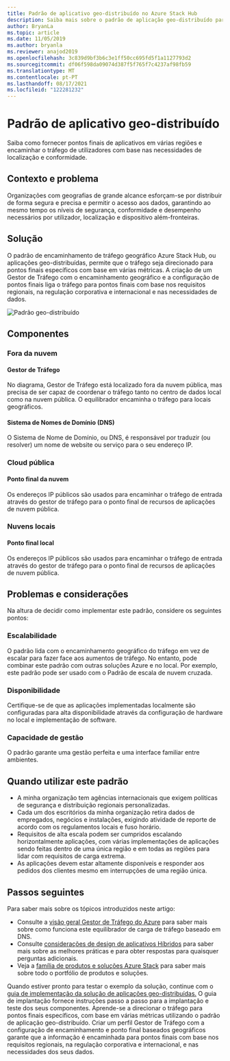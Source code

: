 ```yaml
---
title: Padrão de aplicativo geo-distribuído no Azure Stack Hub
description: Saiba mais sobre o padrão de aplicação geo-distribuído para a borda inteligente usando Azure e Azure Stack Hub.
author: BryanLa
ms.topic: article
ms.date: 11/05/2019
ms.author: bryanla
ms.reviewer: anajod2019
ms.openlocfilehash: 3c839d9bf3b6c3e1ff50cc695fd5f1a1127793d2
ms.sourcegitcommit: df06f598da09074d387f5f765f7c4237af98fb59
ms.translationtype: MT
ms.contentlocale: pt-PT
ms.lasthandoff: 08/17/2021
ms.locfileid: "122281232"
---
```

# <a name="geo-distributed-app-pattern"></a>Padrão de aplicativo geo-distribuído

Saiba como fornecer pontos finais de aplicativos em várias regiões e encaminhar o tráfego de utilizadores com base nas necessidades de localização e conformidade.

## <a name="context-and-problem"></a>Contexto e problema

Organizações com geografias de grande alcance esforçam-se por distribuir de forma segura e precisa e permitir o acesso aos dados, garantindo ao mesmo tempo os níveis de segurança, conformidade e desempenho necessários por utilizador, localização e dispositivo além-fronteiras.

## <a name="solution"></a>Solução

O padrão de encaminhamento de tráfego geográfico Azure Stack Hub, ou aplicações geo-distribuídas, permite que o tráfego seja direcionado para pontos finais específicos com base em várias métricas. A criação de um Gestor de Tráfego com o encaminhamento geográfico e a configuração de pontos finais liga o tráfego para pontos finais com base nos requisitos regionais, na regulação corporativa e internacional e nas necessidades de dados.

![Padrão geo-distribuído](media/pattern-geo-distributed/geo-distribution.png)

## <a name="components"></a>Componentes

### <a name="outside-the-cloud"></a>Fora da nuvem

#### <a name="traffic-manager"></a>Gestor de Tráfego

No diagrama, Gestor de Tráfego está localizado fora da nuvem pública, mas precisa de ser capaz de coordenar o tráfego tanto no centro de dados local como na nuvem pública. O equilibrador encaminha o tráfego para locais geográficos.

#### <a name="domain-name-system-dns"></a>Sistema de Nomes de Domínio (DNS)

O Sistema de Nome de Domínio, ou DNS, é responsável por traduzir (ou resolver) um nome de website ou serviço para o seu endereço IP.

### <a name="public-cloud"></a>Cloud pública

#### <a name="cloud-endpoint"></a>Ponto final da nuvem

Os endereços IP públicos são usados para encaminhar o tráfego de entrada através do gestor de tráfego para o ponto final de recursos de aplicações de nuvem pública.  

### <a name="local-clouds"></a>Nuvens locais

#### <a name="local-endpoint"></a>Ponto final local

Os endereços IP públicos são usados para encaminhar o tráfego de entrada através do gestor de tráfego para o ponto final de recursos de aplicações de nuvem pública.

## <a name="issues-and-considerations"></a>Problemas e considerações

Na altura de decidir como implementar este padrão, considere os seguintes pontos:

### <a name="scalability"></a>Escalabilidade

O padrão lida com o encaminhamento geográfico do tráfego em vez de escalar para fazer face aos aumentos de tráfego. No entanto, pode combinar este padrão com outras soluções Azure e no local. Por exemplo, este padrão pode ser usado com o Padrão de escala de nuvem cruzada.

### <a name="availability"></a>Disponibilidade

Certifique-se de que as aplicações implementadas localmente são configuradas para alta disponibilidade através da configuração de hardware no local e implementação de software.

### <a name="manageability"></a>Capacidade de gestão

O padrão garante uma gestão perfeita e uma interface familiar entre ambientes.

## <a name="when-to-use-this-pattern"></a>Quando utilizar este padrão

- A minha organização tem agências internacionais que exigem políticas de segurança e distribuição regionais personalizadas.
- Cada um dos escritórios da minha organização retira dados de empregados, negócios e instalações, exigindo atividade de reporte de acordo com os regulamentos locais e fuso horário.
- Requisitos de alta escala podem ser cumpridos escalando horizontalmente aplicações, com várias implementações de aplicações sendo feitas dentro de uma única região e em todas as regiões para lidar com requisitos de carga extrema.
- As aplicações devem estar altamente disponíveis e responder aos pedidos dos clientes mesmo em interrupções de uma região única.

## <a name="next-steps"></a>Passos seguintes

Para saber mais sobre os tópicos introduzidos neste artigo:

- Consulte a [visão geral Gestor de Tráfego do Azure](/azure/traffic-manager/traffic-manager-overview) para saber mais sobre como funciona este equilibrador de carga de tráfego baseado em DNS.
- Consulte [considerações de design de aplicativos Híbridos](overview-app-design-considerations.md) para saber mais sobre as melhores práticas e para obter respostas para quaisquer perguntas adicionais.
- Veja a [família de produtos e soluções Azure Stack](/azure-stack) para saber mais sobre todo o portfólio de produtos e soluções.

Quando estiver pronto para testar o exemplo da solução, continue com o [guia de implementação da solução de aplicações geo-distribuídas.](/azure/architecture/hybrid/deployments/solution-deployment-guide-geo-distributed) O guia de implantação fornece instruções passo a passo para a implantação e teste dos seus componentes. Aprende-se a direcionar o tráfego para pontos finais específicos, com base em várias métricas utilizando o padrão de aplicação geo-distribuído. Criar um perfil Gestor de Tráfego com a configuração de encaminhamento e ponto final baseados geográficos garante que a informação é encaminhada para pontos finais com base nos requisitos regionais, na regulação corporativa e internacional, e nas necessidades dos seus dados.